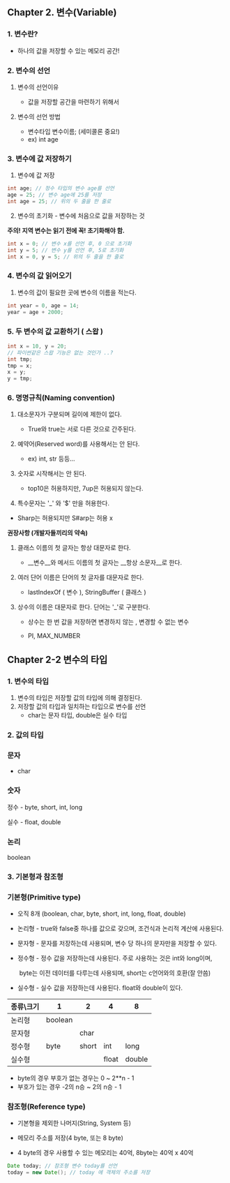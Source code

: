 ## Chapter 2. 변수(Variable)

### 1. 변수란?

- 하나의 값을 저장할 수 있는 메모리 공간!



### 2. 변수의 선언

1. 변수의 선언이유

   - 값을 저장할 공간을 마련하기 위해서

2. 변수의 선언 방법

   - 변수타입 변수이름;  (세미콜론 중요!)
   - ex) int age


### 3. 변수에 값 저장하기

1. 변수에 값 저장 

```java
int age; // 정수 타입의 변수 age를 선언
age = 25; // 변수 age에 25를 저장
int age = 25; // 위의 두 줄을 한 줄로
```

2. 변수의 초기화 - 변수에 처음으로 값을 저장하는 것

__주의! 지역 변수는 읽기 전에 꼭! 초기화해야 함.__

```java
int x = 0; // 변수 x를 선언 후, 0 으로 초기화
int y = 5; // 변수 y를 선언 후, 5로 초기화
int x = 0, y = 5; // 위의 두 줄을 한 줄로
```



### 4. 변수의 값 읽어오기

1. 변수의 값이 필요한 곳에 변수의 이름을 적는다.

```java
int year = 0, age = 14;
year = age + 2000;
```



### 5. 두 변수의 값 교환하기 ( 스왑 )

```java
int x = 10, y = 20;
// 파이썬같은 스왑 기능은 없는 것인가 ..?
int tmp;
tmp = x;
x = y;
y = tmp;
```



### 6. 명명규칙(Naming convention)

1. 대소문자가 구분되며 길이에 제한이 없다.
   - True와 true는 서로 다른 것으로 간주된다.
2. 예약어(Reserved word)를 사용해서는 안 된다.
   - ex) int, str 등등...

3. 숫자로 시작해서는 안 된다.
   - top10은 허용하지만, 7up은 허용되지 않는다.
4.  특수문자는 '_' 와 '$' 만을 허용한다.
   - Sharp는 허용되지만 S#arp는 허용 x

__권장사항 (개발자들끼리의 약속)__

1. 클래스 이름의 첫 글자는 항상 대문자로 한다.
   - __변수__와 메서드 이름의 첫 글자는 __항상 소문자__로 한다.

2. 여러 단어 이름은 단어의 첫 글자를 대문자로 한다.
   - lastIndexOf ( 변수 ), StringBuffer ( 클래스 )

3. 상수의 이름은 대문자로 한다. 단어는 '_'로 구분한다.

   - 상수는 한 번 값을 저장하면 변경하지 않는 , 변경할 수 없는 변수

   - PI, MAX_NUMBER



## Chapter 2-2 변수의 타입

### 1. 변수의 타입

1. 변수의 타입은 저장할 값의 타입에 의해 결정된다.
2. 저장할 값의 타입과 일치하는 타입으로 변수를 선언
   - char는 문자 타입, double은 실수 타입



### 2. 값의 타입

### 문자

- char



### 숫자

정수 - byte, short, int, long

실수 - float, double



### 논리

boolean



### 3. 기본형과 참조형

### 기본형(Primitive type)

- 오직 8개 (boolean, char, byte, short, int, long, float, double)

- 논리형 - true와 false중 하나를 값으로 갖으며, 조건식과 논리적 계산에 사용된다.

- 문자형 - 문자를 저장하는데 사용되며, 변수 당 하나의 문자만을 저장할 수 있다.

- 정수형 - 정수 값을 저장하는데 사용된다. 주로 사용하는 것은 int와 long이며,

  ​               byte는 이전 데이터를 다루는데 사용되며, short는 c언어와의 호환(잘 안씀)

- 실수형 - 실수 값을 저장하는데 사용된다. float와 double이 있다.



| 종류\크기 | 1       | 2     | 4     | 8      |
| --------- | ------- | ----- | ----- | ------ |
| 논리형    | boolean |       |       |        |
| 문자형    |         | char  |       |        |
| 정수형    | byte    | short | int   | long   |
| 실수형    |         |       | float | double |

- byte의 경우 부호가 없는 경우는 0 ~ 2**n - 1
- 부호가 있는 경우 -2의 n승 ~ 2의 n승 - 1 

### 참조형(Reference type)

- 기본형을 제외한 나머지(String, System 등)
- 메모리 주소를 저장(4 byte, 또는 8 byte)

- 4 byte의 경우 사용할 수 있는 메모리는 40억, 8byte는 40억 x 40억

```java
Date today; // 참조형 변수 today를 선언
today = new Date(); // today 에 객체의 주소를 저장
```

